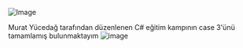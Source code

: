 ![Image](https://github.com/user-attachments/assets/d313b150-395d-4f4a-9385-b1fde695a357)

Murat Yücedağ tarafından düzenlenen C# eğitim kampının case 3'ünü tamamlamış bulunmaktayım
![image](https://github.com/user-attachments/assets/02b14c8a-5bf1-46b6-8a1e-8ea067359b10)
